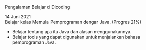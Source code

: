 Pengalaman Belajar di Dicoding  

14 Juni 2021  
Belajar kelas Memulai Pemprograman dengan Java. (Progres 21%)  
* Belajar tentang apa itu Java dan alasan menggunakannya.
* Belajar tools yang dapat digunakan untuk menjalankan bahasa pemprograman Java.
